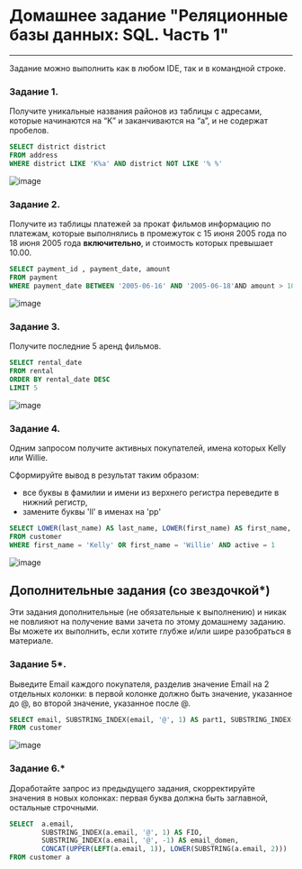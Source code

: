 # Домашнее задание "Реляционные базы данных: SQL. Часть 1"

---

Задание можно выполнить как в любом IDE, так и в командной строке.

### Задание 1.

Получите уникальные названия районов из таблицы с адресами, которые начинаются на “K” и заканчиваются на “a”, и не содержат пробелов.

```sql
SELECT district district
FROM address
WHERE district LIKE 'K%a' AND district NOT LIKE '% %'
```
![image](https://user-images.githubusercontent.com/105008137/182375037-edcfc2e5-acdf-4f15-83da-33e910377996.png)

### Задание 2.

Получите из таблицы платежей за прокат фильмов информацию по платежам, которые выполнялись в промежуток с 15 июня 2005 года по 18 июня 2005 года **включительно**, 
и стоимость которых превышает 10.00.

```sql
SELECT payment_id , payment_date, amount
FROM payment 
WHERE payment_date BETWEEN '2005-06-16' AND '2005-06-18'AND amount > 10.00
```
![image](https://user-images.githubusercontent.com/105008137/182375150-d50d1969-c4c2-440a-a2fb-ec3897ccceb1.png)

### Задание 3.

Получите последние 5 аренд фильмов.

```sql
SELECT rental_date 
FROM rental
ORDER BY rental_date DESC
LIMIT 5
```
![image](https://user-images.githubusercontent.com/105008137/182376373-2f1e6434-b3b2-4e65-8593-e650d057312c.png)


### Задание 4.

Одним запросом получите активных покупателей, имена которых Kelly или Willie. 

Сформируйте вывод в результат таким образом:
- все буквы в фамилии и имени из верхнего регистра переведите в нижний регистр,
- замените буквы 'll' в именах на 'pp'

```sql
SELECT LOWER(last_name) AS last_name, LOWER(first_name) AS first_name, REPLACE (LOWER(first_name), 'll', 'pp') AS replcaed_first_name
FROM customer
WHERE first_name = 'Kelly' OR first_name = 'Willie' AND active = 1
```
![image](https://user-images.githubusercontent.com/105008137/182388377-c7b5451d-7e02-4ab6-b321-6fa5dde18330.png)



## Дополнительные задания (со звездочкой*)
Эти задания дополнительные (не обязательные к выполнению) и никак не повлияют на получение вами зачета по этому домашнему заданию. Вы можете их выполнить, если хотите глубже и/или шире разобраться в материале.

### Задание 5*.

Выведите Email каждого покупателя, разделив значение Email на 2 отдельных колонки: в первой колонке должно быть значение, указанное до @, во второй значение, указанное после @.

```sql
SELECT email, SUBSTRING_INDEX(email, '@', 1) AS part1, SUBSTRING_INDEX(email, '@', -1) AS part2  
FROM customer
```
![image](https://user-images.githubusercontent.com/105008137/182404274-7678d0d5-f65c-4e33-b904-c01deea5523d.png)


### Задание 6.*

Доработайте запрос из предыдущего задания, скорректируйте значения в новых колонках: первая буква должна быть заглавной, остальные строчными.

```sql
SELECT 	a.email,
		SUBSTRING_INDEX(a.email, '@', 1) AS FIO,
		SUBSTRING_INDEX(a.email, '@', -1) AS email_domen,
		CONCAT(UPPER(LEFT(a.email, 1)), LOWER(SUBSTRING(a.email, 2)))
FROM customer a

```
